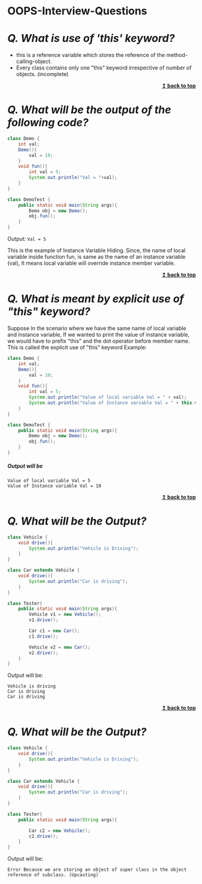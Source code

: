 # **OOPS-Interview-Questions**

# **_Q. What is use of 'this' keyword?_**

- this is a reference variable which stores the reference of the method-calling-object.
- Every class contains only one "this" keyword irrespective of number of objects.
  (incomplete)

<div align="right">
    <b><a href="#">↥ back to top</a></b>
</div>

# **_Q. What will be the output of the following code?_**

```java
class Demo {
    int val;
    Demo(){
        val = 10;
    }
    void fun(){
        int val = 5;
        System.out.println("Val = "+val);
    }
}

class DemoTest {
    public static void main(String args){
        Demo obj = new Demo();
        obj.fun();
    }
}
```

Output: `Val = 5`

This is the example of Instance Variable Hiding. Since, the name of local variable inside function fun, is same as the name of an instance variable (val), It means local variable will override instance member variable.

<div align="right">
    <b><a href="#">↥ back to top</a></b>
</div>

# **_Q. What is meant by explicit use of "this" keyword?_**

Suppose In the scenario where we have the same name of local variable and instance variable, If we wanted to print the value of instance variable, we would have to prefix "this" and the dot operator before member name. This is called the explicit use of "this" keyword
Example:

```java
class Demo {
    int val;
    Demo(){
        val = 10;
    }
    void fun(){
        int val = 5;
        System.out.println("Value of local variable Val = " + val);
        System.out.println("Value of Instance variable Val = " + this.val); //Notice here
    }
}

class DemoTest {
    public static void main(String args){
        Demo obj = new Demo();
        obj.fun();
    }
}
```

##### Output will be

```
Value of local variable Val = 5
Value of Instance variable Val = 10
```

<div align="right">
    <b><a href="#">↥ back to top</a></b>
</div>

# **_Q. What will be the Output?_**

```java
class Vehicle {
    void drive(){
        System.out.println("Vehicle is Driving");
    }
}

class Car extends Vehicle {
    void drive(){
        System.out.println("Car is driving");
    }
}

class Tester{
    public static void main(String args){
        Vehicle v1 = new Vehicle();
        v1.drive();

        Car c1 = new Car();
        c1.drive();

        Vehicle v2 = new Car();
        v2.drive();
    }
}
```

Output will be:

```
Vehicle is driving
Car is driving
Car is driving
```

<div align="right">
    <b><a href="#">↥ back to top</a></b>
</div>

# **_Q. What will be the Output?_**

```java
class Vehicle {
    void drive(){
        System.out.println("Vehicle is Driving");
    }
}

class Car extends Vehicle {
    void drive(){
        System.out.println("Car is driving");
    }
}

class Tester{
    public static void main(String args){

        Car c2 = new Vehicle();
        c2.drive();
    }
}
```

Output will be:

```
Error Because we are storing an object of super class in the object reference of subclass. (Upcasting)
```
